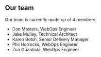 ## Our team

Our team is currently made up of 4 members:

- Don Masters, WebOps Engineer
- Jake Mulley, Technical Architect
- Karen Botsh, Senior Delivery Manager
- Phil Horrocks, WebOps Engineer
- Zuri Guardiola, WebOps Engineer
